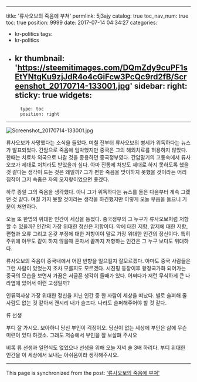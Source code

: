 
---
title: '류사오보의 죽음에 부쳐'
permlink: 5j3ajy
catalog: true
toc_nav_num: true
toc: true
position: 9999
date: 2017-07-14 04:34:27
categories:
- kr-politics
tags:
- kr-politics
- kr
thumbnail: 'https://steemitimages.com/DQmZdy9cuPF1sEtYNtgKu9zjJdR4o4cGiFcw3PcQc9rd2fB/Screenshot_20170714-133001.jpg'
sidebar:
    right:
        sticky: true
widgets:
    -
        type: toc
        position: right
---


![Screenshot_20170714-133001.jpg](https://steemitimages.com/DQmZdy9cuPF1sEtYNtgKu9zjJdR4o4cGiFcw3PcQc9rd2fB/Screenshot_20170714-133001.jpg)

류사오보가 사망했다는 소식을 들었다. 며칠 전부터 류사오보의 병세가 위독하다는 뉴스가 발표되었다. 간암으로 죽음에 임박했지만 중국은 그의 해외치료를 허용하지 않았다. 한때는 치료차 외국으로 나갈 것을 종용하던 중국정부였다. 간암말기의 고통속에서 류사오보가 제대로 처치라도 받았을까 싶다. 아마 진통제 처방도 제대로 하지 못하도록 했을 것 같다는 생각이 드는 것은 왜일까? 그가 편한 죽음을 맞이하지 못했을 것이라는 어리짐작이 그저 속좁은 자의 오지랖이었으면 좋겠다.   

하루 종일 그의 죽음을 생각했다. 아니 그가 위독하다는 뉴스를 들은 다음부터 계속 그랬던 것 같다. 며칠 가지 못할 것이라는 생각을 하긴했지만 이렇게 오늘 부음을 들으니 기분이 처연하다. 

오늘 또 한명의 위대한 인간이 세상을 등졌다. 중국정부의 그 누구가 류사오보처럼 저항할 수 있을까? 인간의 가장 위대한 정신은 저항이다. 악에 대한 저항, 압제에 대한 저항, 편협과 오류 그리고 온갖 부정에 대한 저항이야 말로 가장 위대한 인간의 정신이다. 특히 주위에 아무도  같이 하지 않을때 혼자서 끝까지 저항하는 인간은 그 누구 보다도 위대하다.  

류사오보의 죽음이 중국내에서 어떤 반향을 일으킬지 잘모르겠다. 아마도 중국 사람들은 그런 사람이 있었는지 조차 모를지도 모르겠다. 시진핑 등장이후 왕정국가화 되어가는 중국의 모습을 보면서 가끔은 서글픈 생각이 들때가 있다. 어쩌다가 저런 무식하게 큰 나라옆에 있어서 이런 고생일까? 

인류역사상 가장 위대한 정신을 지닌 인간 중 한 사람이 세상을 떠났다. 별로 슬퍼해 줄 사람도 없는 것 같아서 괜시리 내가 슬프다. 나라도 슬퍼해주어야 할 것 같다. 

류 선생

부디 잘 가시오. 보아하니 당신 부인이 걱정이오. 
당신이 없는 세상에 부인은 삶에 무슨 미련이 있다 하겠소.
그래도 저승에서 부인을 잘 보살펴 주시오

비록 류 선생과 일면식도 없었으나 선생을 위해 오늘 저녁 술 3배 하리다. 부디 위대한 인간을 이 세상에서 보내는 아쉬움이라 생각해주시오.

- - -

This page is synchronized from the post: ['류사오보의 죽음에 부쳐'](https://steemit.com/@oldstone/5j3ajy)
